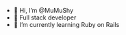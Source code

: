 - 👋 Hi, I’m @MuMuShy
- 👀 Full stack developer
- 🌱 I’m currently learning Ruby on Rails

<!---
MuMuShy/MuMuShy is a ✨ special ✨ repository because its `README.md` (this file) appears on your GitHub profile.
You can click the Preview link to take a look at your changes.
--->

